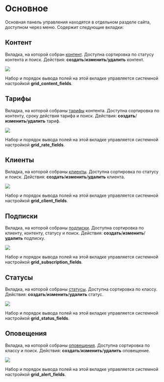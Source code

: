 # Основное

Основная панель управления находятся в отдельном разделе сайта, доступном через меню.
Содержит следующие вкладки:

## Контент

Вкладка, на которой собран [контент][4]. Доступна сортировка по статусу контента и поиск.
Действия: **создать**/**изменить**/**удалить** контент.

[![](https://file.modx.pro/files/d/1/5/d15024f579213627921a4162060baee4s.jpg)](https://file.modx.pro/files/d/1/5/d15024f579213627921a4162060baee4.png)

Набор и порядок вывода полей на этой вкладке управляется системной настройкой **grid_content_fields**.

## Тарифы

Вкладка, на которой собраны [тарифы][5] контента. Доступна сортировка по контенту, сроку действия тарифа и поиск.
Действия: **создать**/**изменить**/**удалить** тариф.

[![](https://file.modx.pro/files/d/b/9/db955e0e779bae418f508be6a32ee2fas.jpg)](https://file.modx.pro/files/d/b/9/db955e0e779bae418f508be6a32ee2fa.png)

Набор и порядок вывода полей на этой вкладке управляется системной настройкой **grid_rate_fields**.

## Клиенты

Вкладка, на которой собраны [клиенты][6]. Доступна сортировка по статусу и поиск.
Действия: **создать**/**изменить**/**удалить** клиента.

[![](https://file.modx.pro/files/4/2/9/42970ae76d6fcdf0e780247cef891416s.jpg)](https://file.modx.pro/files/4/2/9/42970ae76d6fcdf0e780247cef891416.png)

Набор и порядок вывода полей на этой вкладке управляется системной настройкой **grid_client_fields**.

## Подписки

Вкладка, на которой собраны [подписки][7]. Доступна сортировка по клиенту, контенту, статусу и поиск.
Действия: **создать**/**изменить**/**удалить** подписку.

[![](https://file.modx.pro/files/0/4/4/044adff1dc3931af547c3058fd49cbc4s.jpg)](https://file.modx.pro/files/0/4/4/044adff1dc3931af547c3058fd49cbc4.png)

Набор и порядок вывода полей на этой вкладке управляется системной настройкой **grid_subscription_fields**.

## Статусы

Вкладка, на которой собраны [статусы][8]. Доступна сортировка по классу.
Действия: **создать**/**изменить**/**удалить** статус.

[![](https://file.modx.pro/files/c/c/5/cc5f4d4a829b4b3989945a1c0fcdfb37s.jpg)](https://file.modx.pro/files/c/c/5/cc5f4d4a829b4b3989945a1c0fcdfb37.png)

Набор и порядок вывода полей на этой вкладке управляется системной настройкой **grid_status_fields**.

## Оповещения

Вкладка, на которой собраны [оповещения][9]. Доступна сортировка по классу и поиск.
Действия: **создать**/**изменить**/**удалить** оповещение.

[![](https://file.modx.pro/files/9/5/6/956b77954e2bd2b53dd24a9e4f491fe5s.jpg)](https://file.modx.pro/files/9/5/6/956b77954e2bd2b53dd24a9e4f491fe5.png)

Набор и порядок вывода полей на этой вкладке управляется системной настройкой **grid_alert_fields**.

[4]: /components/22_PayAndSee/01_Интерфейс/04_Контент.md
[5]: /components/22_PayAndSee/01_Интерфейс/05_Тарифы.md
[6]: /components/22_PayAndSee/01_Интерфейс/06_Клиенты.md
[7]: /components/22_PayAndSee/01_Интерфейс/07_Подписки.md
[8]: /components/22_PayAndSee/01_Интерфейс/08_Статусы.md
[9]: /components/22_PayAndSee/01_Интерфейс/09_Оповещения.md

